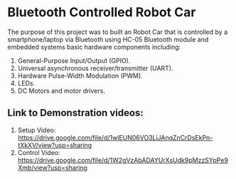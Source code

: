# Bluetooth Controlled Robot Car
The purpose of this project was to built an Robot Car that is controlled by a smartphone/laptop via Bluetooth using HC-05 Bluetooth module and embedded systems basic hardware components including:
1) General-Purpose Input/Output (GPIO).
2) Universal asynchronous receiver/transmitter (UART).
3) Hardware Pulse-Width Modulation (PWM).
4) LEDs.
5) DC Motors and motor drivers.

## Link to Demonstration videos:
  1) Setup Video: https://drive.google.com/file/d/1wlEUN06VO3LiJAnqZnCrDsEkPn-tXkXV/view?usp=sharing
  2) Control Video: https://drive.google.com/file/d/1W2gVzAbADAYUrXsUdk9pMzzSYpPe9Xmb/view?usp=sharing
